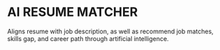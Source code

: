 # AI RESUME MATCHER

Aligns resume with job description, as well as recommend job matches, skills gap, and career path through artificial intelligence.
